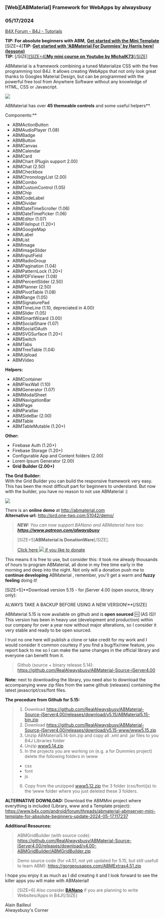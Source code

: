 ### [Web][ABMaterial] Framework for WebApps by alwaysbusy
### 05/17/2024
[B4X Forum - B4J - Tutorials](https://www.b4x.com/android/forum/threads/60072/)

**TIP:** **For absolute beginners with ABM,** [**Get started with the Mini Template**](https://www.b4x.com/android/forum/threads/abmaterial-abmserver-mini-template-for-absolute-beginners-update-2024-05-17.117237)  
[SIZE=4]**TIP: [Get started with 'ABMaterial For Dummies' by Harris here! (lessons)](https://www.b4x.com/android/forum/threads/abmaterial-abmaterial-for-dummies-lessons.88346/)  
TIP:** [/SIZE][[SIZE=4]**My mini course on Youtube by MichalK73**[/SIZE]](https://www.b4x.com/android/forum/threads/abmaterial-my-mini-course-on-yt.118693/#post-744612)  
  
ABMaterial is a framework combining a tuned Materialize CSS with the free programming tool B4J. It allows creating WebApps that not only look great thanks to Googles Material Design, but can be programmed with the powerful free tool from Anywhere Software without any knowledge of HTML, CSS or Javascript.  
  
![](http://gorgeousapps.com/ABMDragonfly4.00.png)  
  
ABMaterial has over **45 themeable controls** and some useful helpers**.  
  
Components:**  

- ABMActionButton
- ABMAudioPlayer (1.08)
- ABMBadge
- ABMButton
- ABMCanvas
- ABMCalendar
- ABMCard
- ABMChart (Plugin support 2.00)
- ABMChat (2.50)
- ABMCheckbox
- ABMChronologyList (2.00)
- ABMCombo
- ABMCustomControl (1.05)
- ABMChip
- ABMCodeLabel
- ABMDivider
- ABMDateTimeScroller (1.06)
- ABMDateTimePicker (1.06)
- ABMEditor (1.07)
- ABMFileInput (1.20+)
- ABMGoogleMap
- ABMLabel
- ABMList
- ABMImage
- ABMImageSlider
- ABMInputField
- ABMRadioGroup
- ABMPagination (1.04)
- ABMPatternLock (1.20+)
- ABMPDFViewer (1.08)
- ABMPercentSlider (2.50)
- ABMPlanner (2.50)
- ABMPivotTable (1.08)
- ABMRange (1.05)
- ABMSignaturePad
- ABMTimeLine (1.10, depreciated in 4.00)
- ABMSlider (1.05)
- ABMSmartWizard (3.00)
- ABMSocialShare (1.07)
- ABMSocialOAuth
- ABMSVGSurface (1.20+)
- ABMSwitch
- ABMTabs
- ABMTreeTable (1.04)
- ABMUpload
- ABMVideo

  
**Helpers:**  

- ABMContainer
- ABMFlexWall (1.10)
- ABMGenerator (1.07)
- ABMModalSheet
- ABMNavigationBar
- ABMPage
- ABMParallax
- ABMSideBar (2.00)
- ABMTable
- ABMTableMutable (1.20+)

**Other:**  

- Firebase Auth (1.20+)
- Firebase Storage (1.20+)
- Configurable App and Content folders (2.00)
- Lorem Ipsum Generator (2.00)
- **Grid Builder (2.00+)**

**The Grid Builder:**  
With the Grid Builder you can build the responsive framework very easy. This has been the most difficult part for beginners to understand. But now with the builder, you have no reason to not use ABMaterial :)  
  
![](https://alwaysbusycorner.files.wordpress.com/2016/12/gridbuilder1.png?w=490)  
  
There is an **online demo** at <http://abmaterial.com>  
**Alternative url:** <http://prd.one-two.com:51042/demo/>  
  
> ***NEW:** You can now support BANano and ABMaterial here too:  **<https://www.patreon.com/alwaysbusy>***

  
> [SIZE=5]**ABMaterial is DonationWare**[/SIZE].  
>   
> [Click here ![](https://www.paypalobjects.com/en_US/BE/i/btn/btn_donateCC_LG.gif) if you like to donate](https://www.paypal.com/cgi-bin/webscr?cmd=_s-xclick&hosted_button_id=WZA72W4ZM9TDC)

  
This means it is free to use, but consider this: it took me already thousands of hours to program ABMaterial, all done in my free time early in the morning and deep into the night. Not only will a donation push me to **continue developing** ABMaterial , remember, you'll get a warm and **fuzzy feeling** doing it!  
  
[SIZE=5]**Download version 5.15 - for jServer 4.00 (open source, library only):  
  
ALWAYS TAKE A BACKUP BEFORE USING A NEW VERSION!**[/SIZE]  
  
ABMaterial 5.15 is now available on github and is **open sourced** :cool: (AS IS)! This version has been in heavy use (development and production) within our company for over a year now without major alterations, so I consider it very stable and ready to be open sourced.  
  
I trust no one here will publish a clone or take credit for my work and I would consider it common courtesy if you find a bug/fix/new feature, you report back to me so I can make the same changes in the official library and everyone can benefit from it.  
  
> Github (source + binary release 5.14): <https://github.com/RealAlwaysbusy/ABMaterial-Source-jServer4.00>

  
**Note:** next to downloading the library, you need also to download the accompanying www zip files from the same github (releases) containing the latest javascript/css/font files.  
  
**The procedure from Github for 5.15:**  
  
> 1. Download <https://github.com/RealAlwaysbusy/ABMaterial-Source-jServer4.00/releases/download/v5.15/ABMaterial5.15-bin.zip>  
> 2. Download <https://github.com/RealAlwaysbusy/ABMaterial-Source-jServer4.00/releases/download/v5.15-www/www5.15.zip>  
> 3. Unzip ABMaterial5.14-bin.zip and copy all .xml and .jar files to you B4J Libraries folder  
> 4. Unzip [www5.14.zip](http://www5.14.zip)  
> 5. In the projects you are working on (e.g. a for Dummies project) delete the following folders in \www  
>
> - css
> - font
> - js
>
> 6. Copy from the unzipped [www5.12.zip](http://www5.12.zip) the 3 folder (css/font/js) to the \www folder where you just deleted these 3 folders.

  
**ALTERNATIVE DOWNLOAD:** Download the ABMMini project where everything is included (Library, www and a Template project):  
<https://www.b4x.com/android/forum/threads/abmaterial-abmserver-mini-template-for-absolute-beginners-update-2024-05-17.117237>  
  
**Additional Resources:**  
  
> ABMGridBuilder (with source code): <https://github.com/RealAlwaysbusy/ABMaterial-Source-jServer4.00/releases/download/v4.00-ABMGridBuilder/ABMGridBuilder.zip>

> Demo source code (for v4.51, not yet updated for 5.15, but still usefull to learn ABM): <https://gorgeousapps.com/ABMExtras4.51.zip>

  
I hope you enjoy it as much as I did creating it and I look forward to see the killer apps you will make with ABMaterial!  
  
> [SIZE=6] Also consider [**BANano**](https://www.b4x.com/android/forum/threads/banano-website-app-wpa-library-with-abstract-designer-support.99740/) if you are planning to write Websites/Apps in B4J![/SIZE]

  
Alain Bailleul  
Alwaysbusy's Corner